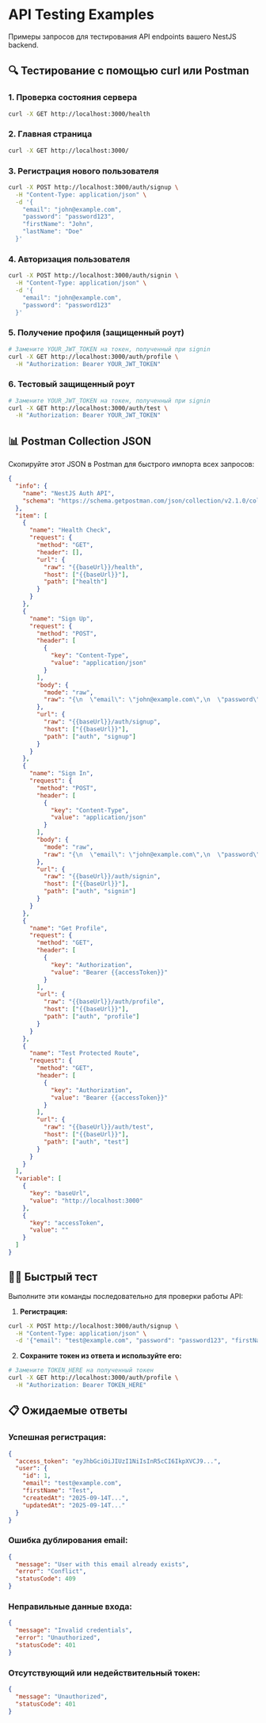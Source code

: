 # API Testing Examples

Примеры запросов для тестирования API endpoints вашего NestJS backend.

## 🔍 Тестирование с помощью curl или Postman

### 1. Проверка состояния сервера
```bash
curl -X GET http://localhost:3000/health
```

### 2. Главная страница
```bash
curl -X GET http://localhost:3000/
```

### 3. Регистрация нового пользователя
```bash
curl -X POST http://localhost:3000/auth/signup \
  -H "Content-Type: application/json" \
  -d '{
    "email": "john@example.com",
    "password": "password123",
    "firstName": "John",
    "lastName": "Doe"
  }'
```

### 4. Авторизация пользователя
```bash
curl -X POST http://localhost:3000/auth/signin \
  -H "Content-Type: application/json" \
  -d '{
    "email": "john@example.com",
    "password": "password123"
  }'
```

### 5. Получение профиля (защищенный роут)
```bash
# Замените YOUR_JWT_TOKEN на токен, полученный при signin
curl -X GET http://localhost:3000/auth/profile \
  -H "Authorization: Bearer YOUR_JWT_TOKEN"
```

### 6. Тестовый защищенный роут
```bash
# Замените YOUR_JWT_TOKEN на токен, полученный при signin
curl -X GET http://localhost:3000/auth/test \
  -H "Authorization: Bearer YOUR_JWT_TOKEN"
```

## 📊 Postman Collection JSON

Скопируйте этот JSON в Postman для быстрого импорта всех запросов:

```json
{
  "info": {
    "name": "NestJS Auth API",
    "schema": "https://schema.getpostman.com/json/collection/v2.1.0/collection.json"
  },
  "item": [
    {
      "name": "Health Check",
      "request": {
        "method": "GET",
        "header": [],
        "url": {
          "raw": "{{baseUrl}}/health",
          "host": ["{{baseUrl}}"],
          "path": ["health"]
        }
      }
    },
    {
      "name": "Sign Up",
      "request": {
        "method": "POST",
        "header": [
          {
            "key": "Content-Type",
            "value": "application/json"
          }
        ],
        "body": {
          "mode": "raw",
          "raw": "{\n  \"email\": \"john@example.com\",\n  \"password\": \"password123\",\n  \"firstName\": \"John\",\n  \"lastName\": \"Doe\"\n}"
        },
        "url": {
          "raw": "{{baseUrl}}/auth/signup",
          "host": ["{{baseUrl}}"],
          "path": ["auth", "signup"]
        }
      }
    },
    {
      "name": "Sign In",
      "request": {
        "method": "POST",
        "header": [
          {
            "key": "Content-Type",
            "value": "application/json"
          }
        ],
        "body": {
          "mode": "raw",
          "raw": "{\n  \"email\": \"john@example.com\",\n  \"password\": \"password123\"\n}"
        },
        "url": {
          "raw": "{{baseUrl}}/auth/signin",
          "host": ["{{baseUrl}}"],
          "path": ["auth", "signin"]
        }
      }
    },
    {
      "name": "Get Profile",
      "request": {
        "method": "GET",
        "header": [
          {
            "key": "Authorization",
            "value": "Bearer {{accessToken}}"
          }
        ],
        "url": {
          "raw": "{{baseUrl}}/auth/profile",
          "host": ["{{baseUrl}}"],
          "path": ["auth", "profile"]
        }
      }
    },
    {
      "name": "Test Protected Route",
      "request": {
        "method": "GET",
        "header": [
          {
            "key": "Authorization",
            "value": "Bearer {{accessToken}}"
          }
        ],
        "url": {
          "raw": "{{baseUrl}}/auth/test",
          "host": ["{{baseUrl}}"],
          "path": ["auth", "test"]
        }
      }
    }
  ],
  "variable": [
    {
      "key": "baseUrl",
      "value": "http://localhost:3000"
    },
    {
      "key": "accessToken",
      "value": ""
    }
  ]
}
```

## 🏃‍♂️ Быстрый тест

Выполните эти команды последовательно для проверки работы API:

1. **Регистрация:**
```bash
curl -X POST http://localhost:3000/auth/signup \
  -H "Content-Type: application/json" \
  -d '{"email": "test@example.com", "password": "password123", "firstName": "Test"}'
```

2. **Сохраните токен из ответа и используйте его:**
```bash
# Замените TOKEN_HERE на полученный токен
curl -X GET http://localhost:3000/auth/profile \
  -H "Authorization: Bearer TOKEN_HERE"
```

## 📋 Ожидаемые ответы

### Успешная регистрация:
```json
{
  "access_token": "eyJhbGciOiJIUzI1NiIsInR5cCI6IkpXVCJ9...",
  "user": {
    "id": 1,
    "email": "test@example.com",
    "firstName": "Test",
    "createdAt": "2025-09-14T...",
    "updatedAt": "2025-09-14T..."
  }
}
```

### Ошибка дублирования email:
```json
{
  "message": "User with this email already exists",
  "error": "Conflict",
  "statusCode": 409
}
```

### Неправильные данные входа:
```json
{
  "message": "Invalid credentials",
  "error": "Unauthorized",
  "statusCode": 401
}
```

### Отсутствующий или недействительный токен:
```json
{
  "message": "Unauthorized",
  "statusCode": 401
}
```